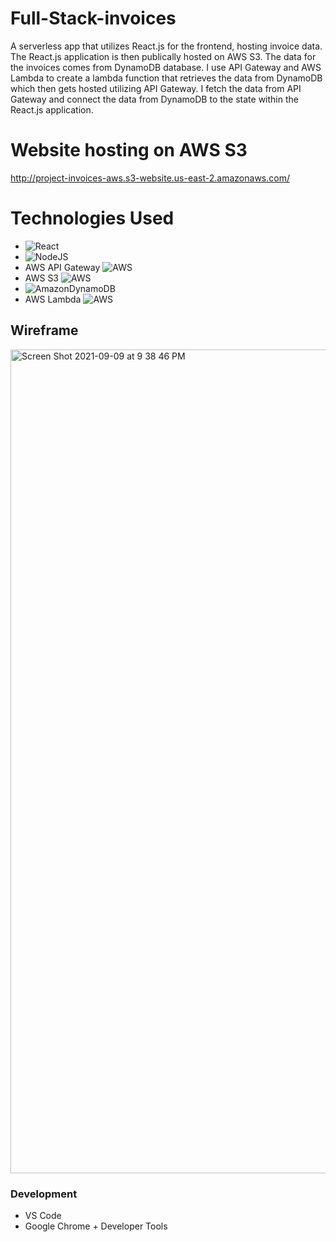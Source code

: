 # Full-Stack-invoices
A serverless app that utilizes React.js for the frontend, hosting invoice data. The React.js application is then publically hosted on AWS S3. The data for the invoices comes from DynamoDB database. I use API Gateway and AWS Lambda to create a lambda function that retrieves the data from DynamoDB which then gets hosted utilizing API Gateway. I fetch the data from API Gateway and connect the data from DynamoDB to the state within the React.js application. 

# Website hosting on AWS S3
http://project-invoices-aws.s3-website.us-east-2.amazonaws.com/

# Technologies Used

- ![React](https://img.shields.io/badge/react-%2320232a.svg?style=for-the-badge&logo=react&logoColor=%2361DAFB) 
- ![NodeJS](https://img.shields.io/badge/node.js-6DA55F?style=for-the-badge&logo=node.js&logoColor=white)
- AWS API Gateway ![AWS](https://img.shields.io/badge/AWS-%23FF9900.svg?style=for-the-badge&logo=amazon-aws&logoColor=white)
- AWS S3  ![AWS](https://img.shields.io/badge/AWS-%23FF9900.svg?style=for-the-badge&logo=amazon-aws&logoColor=white)
- ![AmazonDynamoDB](https://img.shields.io/badge/Amazon%20DynamoDB-4053D6?style=for-the-badge&logo=Amazon%20DynamoDB&logoColor=white)
- AWS Lambda  ![AWS](https://img.shields.io/badge/AWS-%23FF9900.svg?style=for-the-badge&logo=amazon-aws&logoColor=white)
## Wireframe

<img width="1318" alt="Screen Shot 2021-09-09 at 9 38 46 PM" src="https://user-images.githubusercontent.com/78430591/132784932-8b034966-a7a2-41c3-9012-86a3df81c7ab.png">

### Development

- VS Code
- Google Chrome + Developer Tools
